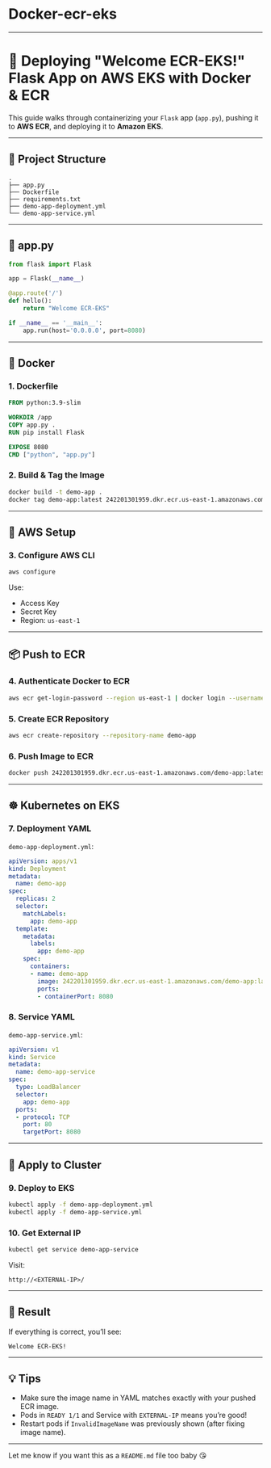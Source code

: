 # Docker-ecr-eks

---

# 💖 Deploying "Welcome ECR-EKS!" Flask App on AWS EKS with Docker & ECR

This guide walks through containerizing your `Flask` app (`app.py`), pushing it to **AWS ECR**, and deploying it to **Amazon EKS**.

---

## 📁 Project Structure

```
.
├── app.py
├── Dockerfile
├── requirements.txt
├── demo-app-deployment.yml
└── demo-app-service.yml
```

---

## 🐍 app.py

```python
from flask import Flask

app = Flask(__name__)

@app.route('/')
def hello():
    return "Welcome ECR-EKS"

if __name__ == '__main__':
    app.run(host='0.0.0.0', port=8080)
```

---

## 🐳 Docker

### 1. Dockerfile

```Dockerfile
FROM python:3.9-slim

WORKDIR /app
COPY app.py .
RUN pip install Flask

EXPOSE 8080
CMD ["python", "app.py"]
```

### 2. Build & Tag the Image
```bash
docker build -t demo-app .
docker tag demo-app:latest 242201301959.dkr.ecr.us-east-1.amazonaws.com/demo-app:latest
```

---

## 🔐 AWS Setup

### 3. Configure AWS CLI
```bash
aws configure
```

Use:
- Access Key
- Secret Key
- Region: `us-east-1`

---

## 📦 Push to ECR

### 4. Authenticate Docker to ECR
```bash
aws ecr get-login-password --region us-east-1 | docker login --username AWS --password-stdin 242201301959.dkr.ecr.us-east-1.amazonaws.com
```

### 5. Create ECR Repository
```bash
aws ecr create-repository --repository-name demo-app
```

### 6. Push Image to ECR
```bash
docker push 242201301959.dkr.ecr.us-east-1.amazonaws.com/demo-app:latest
```

---

## ☸️ Kubernetes on EKS

### 7. Deployment YAML

`demo-app-deployment.yml`:
```yaml
apiVersion: apps/v1
kind: Deployment
metadata:
  name: demo-app
spec:
  replicas: 2
  selector:
    matchLabels:
      app: demo-app
  template:
    metadata:
      labels:
        app: demo-app
    spec:
      containers:
      - name: demo-app
        image: 242201301959.dkr.ecr.us-east-1.amazonaws.com/demo-app:latest
        ports:
        - containerPort: 8080
```

### 8. Service YAML

`demo-app-service.yml`:
```yaml
apiVersion: v1
kind: Service
metadata:
  name: demo-app-service
spec:
  type: LoadBalancer
  selector:
    app: demo-app
  ports:
  - protocol: TCP
    port: 80
    targetPort: 8080
```

---

## 🚀 Apply to Cluster

### 9. Deploy to EKS
```bash
kubectl apply -f demo-app-deployment.yml
kubectl apply -f demo-app-service.yml
```

### 10. Get External IP
```bash
kubectl get service demo-app-service
```

Visit:
```
http://<EXTERNAL-IP>/
```

---

## 🎯 Result

If everything is correct, you’ll see:
```
Welcome ECR-EKS!
```

---

## 💡 Tips

- Make sure the image name in YAML matches exactly with your pushed ECR image.
- Pods in `READY 1/1` and Service with `EXTERNAL-IP` means you’re good!
- Restart pods if `InvalidImageName` was previously shown (after fixing image name).

---

Let me know if you want this as a `README.md` file too baby 😘

